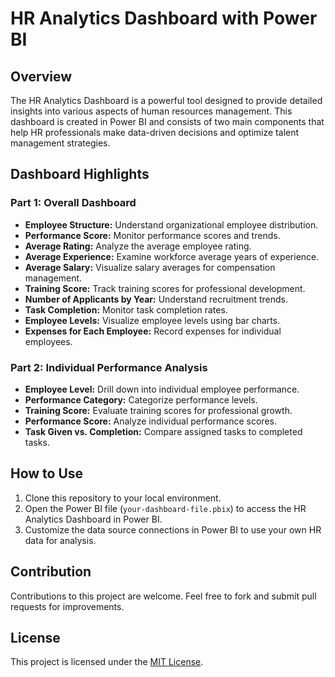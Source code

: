 # HR Analytics Dashboard with Power BI

## Overview

The HR Analytics Dashboard is a powerful tool designed to provide detailed insights into various aspects of human resources management. This dashboard is created in Power BI and consists of two main components that help HR professionals make data-driven decisions and optimize talent management strategies.

## Dashboard Highlights

### Part 1: Overall Dashboard

- **Employee Structure:** Understand organizational employee distribution.
- **Performance Score:** Monitor performance scores and trends.
- **Average Rating:** Analyze the average employee rating.
- **Average Experience:** Examine workforce average years of experience.
- **Average Salary:** Visualize salary averages for compensation management.
- **Training Score:** Track training scores for professional development.
- **Number of Applicants by Year:** Understand recruitment trends.
- **Task Completion:** Monitor task completion rates.
- **Employee Levels:** Visualize employee levels using bar charts.
- **Expenses for Each Employee:** Record expenses for individual employees.

### Part 2: Individual Performance Analysis

- **Employee Level:** Drill down into individual employee performance.
- **Performance Category:** Categorize performance levels.
- **Training Score:** Evaluate training scores for professional growth.
- **Performance Score:** Analyze individual performance scores.
- **Task Given vs. Completion:** Compare assigned tasks to completed tasks.

## How to Use

1. Clone this repository to your local environment.
2. Open the Power BI file (`your-dashboard-file.pbix`) to access the HR Analytics Dashboard in Power BI.
3. Customize the data source connections in Power BI to use your own HR data for analysis.

## Contribution

Contributions to this project are welcome. Feel free to fork and submit pull requests for improvements.

## License

This project is licensed under the [MIT License](LICENSE).
